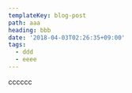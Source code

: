 ```yaml
---
templateKey: blog-post
path: aaa
heading: bbb
date: '2018-04-03T02:26:35+09:00'
tags:
  - ddd
  - eeee
---
```

cccccc
